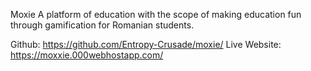 Moxie
A platform of education with the scope of making education fun through gamification for Romanian students.

Github: https://github.com/Entropy-Crusade/moxie/
Live Website: https://moxxie.000webhostapp.com/
